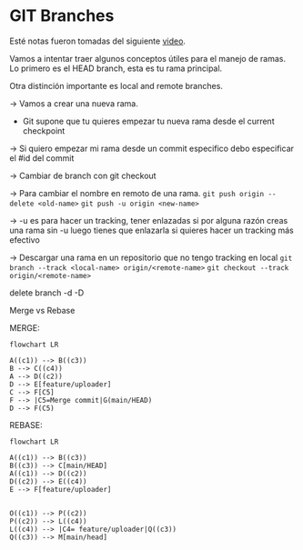 # GIT Branches

Esté notas fueron tomadas del siguiente [video](https://www.youtube.com/watch?v=e2IbNHi4uCI).

Vamos a intentar traer algunos conceptos útiles para el manejo de ramas.
Lo primero es el HEAD branch, esta es tu rama principal.

Otra distinción importante es local and remote branches.

-> Vamos a crear una nueva rama.

- Git supone que tu quieres empezar tu nueva rama desde el current checkpoint

-> Si quiero empezar mi rama desde un commit especifico debo especificar el #id del commit

-> Cambiar de branch con git checkout

-> Para cambiar el nombre en remoto de una rama.
`git push origin --delete <old-name>`
`git push -u origin <new-name>`

-> -u es para hacer un tracking, tener enlazadas si por alguna razón creas una rama sin -u luego tienes que enlazarla si quieres hacer un tracking más efectivo

-> Descargar una rama en un repositorio que no tengo tracking en local
`git branch --track <local-name> origin/<remote-name>`
`git checkout --track origin/<remote-name>`

delete branch
-d -D

Merge vs Rebase

MERGE:

```mermaid
flowchart LR

A((c1)) --> B((c3))
B --> C((c4))
A --> D((c2))
D --> E[feature/uploader]
C --> F[C5]
F --> |C5=Merge commit|G(main/HEAD)
D --> F(C5)

```

REBASE:

```mermaid
flowchart LR

A((c1)) --> B((c3))
B((c3)) --> C[main/HEAD]
A((c1)) --> D((c2))
D((c2)) --> E((c4))
E --> F[feature/uploader]


O((c1)) --> P((c2))
P((c2)) --> L((c4))
L((c4)) --> |C4= feature/uploader|Q((c3))
Q((c3)) --> M[main/head]

```
